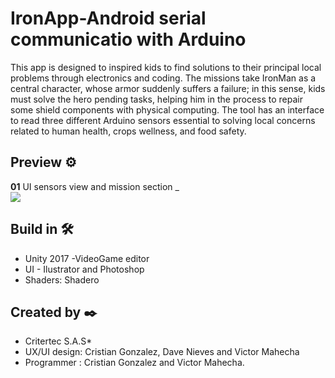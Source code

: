# IronApp-Android serial communicatio with Arduino

This app is designed to inspired kids to find solutions to their principal local problems through electronics and coding. The missions take IronMan as a central character, whose armor suddenly suffers a failure; in this sense, kids must solve the hero pending tasks, helping him in the process to repair some shield components with physical computing.  The tool has an interface to read three different Arduino sensors essential to solving local concerns related to human health, crops wellness, and food safety.


## Preview ⚙️
**01** UI sensors view and mission section _ <br>
<image src="https://github.com/vicjomaa/IronApp-Android-and-Arduino/blob/master/Images/Untitled%20Project2ad98488.autosave.gif">



## Build in 🛠️
* Unity 2017  -VideoGame editor
* UI - Ilustrator and Photoshop
* Shaders: Shadero




## Created by ✒️
* Critertec S.A.S* 
* UX/UI design: Cristian Gonzalez, Dave Nieves and Victor Mahecha
* Programmer : Cristian Gonzalez and Victor Mahecha.
